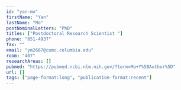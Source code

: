 ```yaml
---
id: "yan-mo"
firstName: "Yan"
lastName: "Mo"
postNominalLetters: "PhD"
titles: ["Postdoctoral Research Scientist "]
phone: "851-4937"
fax: ""
email: "ym2667@cumc.columbia.edu"
room: "407"
researchAreas: []
pubmed: "https://pubmed.ncbi.nlm.nih.gov/?term=Mo+Y%5BAuthor%5D"
url: []
tags: ["page-format:long", "publication-format:recent"]
---
```

